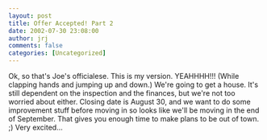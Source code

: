 ```yaml
---
layout: post
title: Offer Accepted! Part 2
date: 2002-07-30 23:08:00
author: jrj
comments: false
categories: [Uncategorized]
---
```

Ok, so that's Joe's officialese. This is my version. YEAHHHH!!! (While clapping hands and jumping up and down.) We're going to get a house. It's still dependent on the inspection and the finances, but we're not too worried about either. Closing date is August 30, and we want to do some improvement stuff before moving in so looks like we'll be moving in the end of September. That gives you enough time to make plans to be out of town. ;) Very excited...
